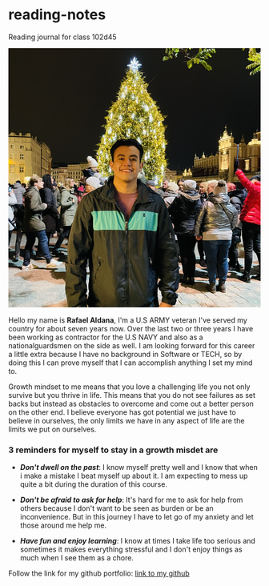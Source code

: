# reading-notes
Reading journal for class 102d45

![](IMG-1807.jpg)


Hello my name is **Rafael Aldana**, I'm a U.S ARMY veteran I've served my country for about seven years now. Over the last two or three years I have been working as contractor for the U.S NAVY and also as a nationalguardsmen on the side as well. I am looking forward for this career a little extra because I have no background in Software or TECH, so by doing this I can prove myself that I can accomplish anything I set my mind to.

Growth mindset to me means that you love a challenging life you not only survive but you thrive in life. This means that you do not see failures as set backs but instead as obstacles to overcome and come out a better person on the other end. I believe everyone has got potential we just have to believe in ourselves, the only limits we have in any aspect of life are the limits we put on ourselves.

### 3 reminders for myself to stay in a growth misdet are 

- ***Don't dwell on the past***: I know myself pretty well and I know that when i make a mistake I beat myself up about it. I am expecting to mess up quite a bit during the duration of this course.

- ***Don't be afraid to ask for help***: It's hard for me to ask for help from others because I don't want to be seen as burden or be an inconvenience. But in this journey I have to let go of my anxiety and let those around me help me.

- ***Have fun and enjoy learning***: I know at times I take life too serious and sometimes it makes everything stressful and I don't enjoy things as much when I see them as a chore.

Follow the link for my github portfolio: [link to my github](https://github.com/Rafael-Aldana) 
